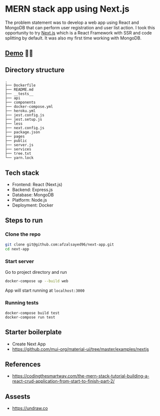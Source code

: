 # MERN stack app using Next.js

The problem statement was to develop a web app using React and MongoDB that can perform user registration and user list action. I took this opportunity to try [Next.js](https://nextjs.org/) which is a React Framework with SSR and code splitting by default. It was also my first time working with MongoDB.

## [Demo](https://node-next.herokuapp.com/) 🥳🎉

## Directory structure

```
.
├── Dockerfile
├── README.md
├── __tests__
├── api
├── components
├── docker-compose.yml
├── heroku.yml
├── jest.config.js
├── jest.setup.js
├── less
├── next.config.js
├── package.json
├── pages
├── public
├── server.js
├── services
├── tree.txt
└── yarn.lock
```

## Tech stack

- Frontend: React (Next.js)
- Backend: Express.js
- Database: MongoDB
- Platform: Node.js
- Deployment: Docker

## Steps to run

### Clone the repo

```bash
git clone git@github.com:afzalsayed96/next-app.git
cd next-app
```

### Start server

Go to project directory and run

```bash
docker-compose up --build web
```

App will start running at `localhost:3000`

### Running tests

```
docker-compose build test
docker-compose run test
```

## Starter boilerplate

- Create Next App
- https://github.com/mui-org/material-ui/tree/master/examples/nextjs

## References

- https://codingthesmartway.com/the-mern-stack-tutorial-building-a-react-crud-application-from-start-to-finish-part-2/

## Assests

- https://undraw.co
